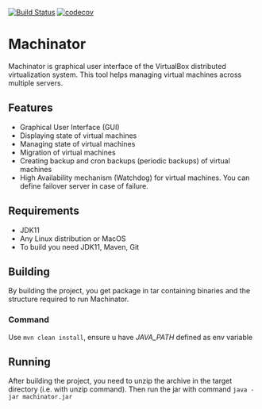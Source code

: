[![Build Status](https://travis-ci.com/tpiskorski/machinator.svg?branch=master)](https://travis-ci.com/tpiskorski/machinator)
[![codecov](https://codecov.io/gh/tpiskorski/machinator/branch/master/graph/badge.svg)](https://codecov.io/gh/tpiskorski/machinator)
# Machinator
Machinator is graphical user interface of the VirtualBox distributed virtualization system.
This tool helps managing virtual machines across multiple servers.

## Features
* Graphical User Interface (GUI)
* Displaying state of virtual machines
* Managing state of virtual machines
* Migration of virtual machines
* Creating backup and cron backups (periodic backups) of virtual machines
* High Availability mechanism (Watchdog) for virtual machines. You can define failover server in case of failure.

## Requirements
* JDK11
* Any Linux distribution or MacOS
* To build you need JDK11, Maven, Git

## Building
By building the project, you get package in tar containing binaries and the structure required to run Machinator.

### Command
Use `mvn clean install`, ensure u have *JAVA_PATH* defined as env variable

## Running
After building the project, you need to unzip the archive in the target directory (i.e. with unzip command).
Then run the jar with command `java -jar machinator.jar`

